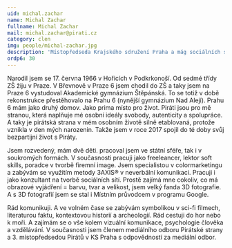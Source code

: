 ```yaml
---
uid: michal.zachar
name: Michal Zachar
fullname: Michal Zachar
mail: michal.zachar@pirati.cz
category: clen
img: people/michal-zachar.jpg
description: 'Místopředseda Krajského sdružení Praha a mág sociálních sítí.'
ordp6: 30
---
```

Narodil jsem se 17. června 1966 v Hořicích v Podkrkonoší. Od sedmé třídy ZŠ žiju v Praze. V Břevnově v Praze 6 jsem chodil do ZŠ a taky jsem na Praze 6 vystudoval Akademické gymnázium Štěpánská. To se totiž v době rekonstrukce přestěhovalo na Prahu 6 (nynější gymnázium Nad Alejí). Prahu 6 mám jako druhý domov. Jako prima místo pro život. Piráti jsou pro mě stranou, která naplňuje mé osobní ideály svobody, autenticity a spolupráce. A taky je pirátská strana v mém osobním životě silně etablovaná, protože vznikla v den mých narozenin. Takže jsem v roce 2017 spojil do té doby svůj bezpartijní život s Piráty.

Jsem rozvedený, mám dvě děti. pracoval jsem ve státní sféře, tak i v soukromých formách. V současnosti pracuji jako freeleancer, lektor soft skills, poradce v tvorbě firemní image. Jsem specialistou v colormarketingu  a zabývám se využitím metody 3AXIS® v neverbální komunikaci. Pracuji i jako konzultant na tvorbě sociálních sítí. Prostě zajímá mne cokoliv, co má obrazové vyjádření = barvu, tvar a velikost, jsem velký fanda 3D fotografie. A s 3D fotografií jsem se
stal i Místním průvodcem v programu Google.

Rád komunikuji. A ve volném čase se zabývám symbolikou v sci-fi filmech, literaturou faktu, kontextovou historií a archeologií. Rád cestuji do hor nebo k moři. A zajímám se o vše kolem vizuální komunikace, psychologie člověka a vzdělávání. V současnosti jsem členem mediálního odboru Pirátské strany a 3. místopředsedou Pirátů v KS Praha s odpovědností za mediální odbor.
